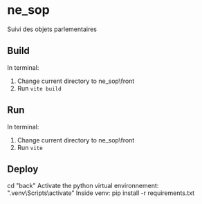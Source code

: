 # ne_sop
Suivi des objets parlementaires

## Build

In terminal:
1. Change current directory to ne_sop\front
2. Run `vite build`

## Run

In terminal:
1. Change current directory to ne_sop\front
2. Run `vite`

## Deploy

cd "back"
Activate the python virtual environnement: ".venv\Scripts\activate"
Inside venv: pip install -r requirements.txt
